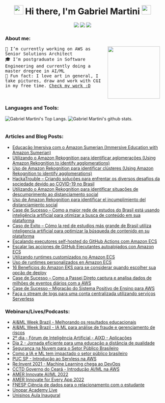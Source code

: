<div>
<h1 align="center">
    <img src="https://emojis.slackmojis.com/emojis/images/1495224257/2296/gentleman_parrot.gif?1495224257" width="30" /> Hi there, I'm Gabriel Martini <img src="https://emojis.slackmojis.com/emojis/images/1495224257/2296/gentleman_parrot.gif?1495224257"
        width="30" />
</h1>
<p align="center">
    <a href="mailto:gabrielb.martini@gmail.com" style="text-decoration: none">
        <img src="https://img.shields.io/badge/e‑mail-D14836.svg?style=for-the-badge&logo=GMail&logoColor=white" />
    </a>
    <a href="https://instagram.com/gabrielbmartini" style="text-decoration: none">
        <img src="https://img.shields.io/badge/instagram-E4405F.svg?style=for-the-badge&logo=instagram&logoColor=white" />
    </a>
    <a href="https://www.linkedin.com/in/gabrielbmartini" style="text-decoration: none">
        <img src="https://img.shields.io/badge/linkedin-0077B5.svg?style=for-the-badge&logo=linkedin&logoColor=white" />
    </a>
</p>
</div>

### About me:
<div>
<img src="https://media.giphy.com/media/LmNwrBhejkK9EFP504/giphy.gif" align="right" height="170" />

<p align="left">
    <samp>
        🔩 I’m currently working on AWS as Senior Solutions Architect <br />
        🎓 I’m postgraduate in Software Engineering and currently doing a master dregree in AI/ML <br />
        🎨 Fun fact: I love art in general, I take pictures, draw and work with CGI in my free time. <a href="https://total90.com.br">Check my work :D</a> <br />
    </samp>
</p>
</div>

<br />
  
### Languages and Tools:

<div>
<span>
     <img alt="Gabriel Martini's Top Langs." src="https://github-readme-stats.vercel.app/api/top-langs/?username=gabrielmartinigit&theme=dracula&count_private=true&layout=compact&langs_count=10" />
</span>

<span>
    <img  alt="Gabriel Martini's github stats." src="https://github-readme-stats.vercel.app/api?username=gabrielmartinigit&show_icons=true&theme=dracula&count_private=true" />
</span>
</div>

<br />

### Articles and Blog Posts:

- [Educação Imersiva com o Amazon Sumerian (Immersive Education with Amazon Sumerian)](https://aws.amazon.com/pt/blogs/aws-brasil/educacao-imersiva-com-o-amazon-sumerian/)
- [Utilizando o Amazon Rekognition para identificar aglomerações (Using Amazon Rekognition to identify agglomerations)](https://aws.amazon.com/pt/blogs/aws-brasil/utilizando-o-amazon-rekognition-para-identificar-aglomeracoes/)
- [Uso de Amazon Rekognition para identificar clústeres (Using Amazon Rekognition to identify agglomerations)](https://aws.amazon.com/es/blogs/aws-spanish/uso-de-amazon-rekognition-para-identificar-clusteres/)
- [HackaTrouble – Criando soluções para enfrentar os diversos desafios da sociedade devido ao COVID-19 no Brasil](https://aws.amazon.com/pt/blogs/aws-brasil/hackatrouble-criando-solucoes-para-enfrentar-os-diversos-desafios-da-sociedade-devido-ao-covid-19-no-brasil/)
- [Utilizando o Amazon Rekognition para identificar situações de descumprimento ao distanciamento social](https://aws.amazon.com/pt/blogs/aws-brasil/utilizando-o-amazon-rekognition-para-identificar-situacoes-de-descumprimento-ao-distanciamento-social/)
- [Uso de Amazon Rekognition para identificar el incumplimiento del distanciamiento social](https://aws.amazon.com/es/blogs/aws-spanish/uso-de-amazon-rekognition-para-identificar-el-incumplimiento-del-distanciamiento-social/)
- [Case de Sucesso – Como a maior rede de estudos do Brasil está usando inteligência artificial para otimizar a busca de conteúdo em sua plataforma](https://aws.amazon.com/pt/blogs/aws-brasil/case-de-sucesso-como-a-maior-rede-de-estudos-do-brasil-esta-usando-inteligencia-artificial-para-otimizar-a-busca-de-conteudo-em-sua-plataforma/)
- [Caso de Éxito – Cómo la red de estudios más grande de Brasil utiliza inteligencia artificial para optimizar la búsqueda de contenido en su plataforma](https://aws.amazon.com/es/blogs/aws-spanish/caso-de-exito-como-la-red-de-estudios-mas-grande-de-brasil-utiliza-inteligencia-artificial-para-optimizar-la-busqueda-de-contenido-en-su-plataforma/)
- [Escalando executores self-hosted do GitHub Actions com Amazon ECS](https://aws.amazon.com/pt/blogs/aws-brasil/escalando-executores-self-hosted-do-github-actions-com-amazon-ecs/)
- [Escalar las acciones de GitHub Ejecutantes autoalojados con Amazon ECS](https://aws.amazon.com/es/blogs/aws-spanish/escalar-las-acciones-de-github-ejecutantes-autoalojados-con-amazon-ecs/)
- [Utilizando runtimes customizados no Amazon ECS](https://aws.amazon.com/pt/blogs/aws-brasil/utilizando-runtimes-customizados-no-amazon-ecs/)
- [Uso de runtimes personalizados en Amazon ECS](https://aws.amazon.com/es/blogs/aws-spanish/uso-de-runtimes-personalizados-en-amazon-ecs/)
- [16 Benefícios do Amazon EKS para se considerar quando escolher sua opção de deploy](https://aws.amazon.com/pt/blogs/aws-brasil/16-beneficios-do-amazon-eks-para-se-considerar-quando-escolher-sua-opcao-de-deploy/)
- [Case de Sucesso – Como a Passei Direto captura e analisa dados de milhões de eventos diários com a AWS](https://aws.amazon.com/pt/blogs/aws-brasil/case-de-sucesso-como-a-passei-direto-captura-e-analisa-dados-de-milhoes-de-eventos-diarios-com-a-aws/)
- [Case de Sucesso – Migração do Sistema Positivo de Ensino para AWS](https://aws.amazon.com/pt/blogs/aws-brasil/case-de-sucesso-migracao-do-sistema-positivo-de-ensino-para-aws/)
- [Faça o stream de logs para uma conta centralizada utilizando serviços Serverless](https://aws.amazon.com/pt/blogs/aws-brasil/faca-o-stream-de-logs-para-uma-conta-centralizada-utilizando-servicos-serverless/)

### Webinars/Lives/Podcasts:

- [AI&ML Week Brazil - Melhorando os resultados educacionais](https://youtu.be/yxlhYUFduRE)
- [AI&ML Week Brazil - IA ML para análise de fraude e gerenciamento de riscos](https://youtu.be/F6eSnqpjCgM)
- [2º dia - Fórum de Inteligência Artificial - AIXD - Aplicações](https://youtu.be/jeLvQv_8TTE)
- [Dia 2 - Jornada eficiente para uma educação a distância de qualidade](https://youtu.be/hEEFar_vq9A)
- [Segurança na Nuvem para o Setor Público Brasileiro](https://open.spotify.com/episode/3VRSXyFB4W0msF5WmCyme7?si=hvbGQ399QaSgGiJdtzKjyg)
- [Como a IA e ML tem impactado o setor público brasileiro](https://open.spotify.com/episode/77CdbuUy4bQusbW3ssmiyL?si=9GLUmUJYQ2GPepd4L9nxaw)
- [PUC SP - Introdução ao Servless na AWS](https://youtu.be/RdQ1X-8UNOM)
- [Re:Invent 2021 - Machine Learning chega ao DevOps](https://virtual.reinvent.awsevents.com/session-virtual/?v2477da705118cc74fd14460db021e1784e2eed5a7982c6482ec95cb2e86d259644b8741959f52a49e0e6908b82a9d860=87F71D0DCD1DA6C7276F415A506118B49EA678710E4543B15CF7F94CD0D61C10FC200A543BD1DA363A35390288277332)
- [CCTD Governo do Ceará - Introdução AI/ML na AWS](http://jornadasdigitais.cctd.ce.gov.br/index.php)
- [AMER Innovate AI/ML 2022](https://aws.amazon.com/events/innovate-online-conference/americas/)
- [AMER Innovate for Every App 2022](https://aws.amazon.com/events/innovate-online-conference/every-application/americas/)
- [FNESP Ciência de dados para o relacionamento com o estudante](https://www.semesp.org.br/fnesp/esquenta/)
- [Unopar Academy Live](https://www.instagram.com/reel/CdHLho3ujiY/)
- [Unisinos Aula Inaugural](https://www.unisinos.br/noticias/aula-inaugural-do-curso-de-ti-recebe-palestrantes-da-amazon-web-services/)
